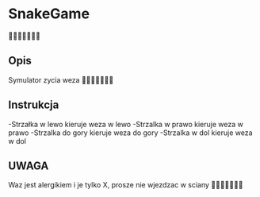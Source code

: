 ﻿# SnakeGame
:snake::snake::snake::snake::snake::snake::snake:
## Opis
Symulator zycia weza
:snake::snake::snake::snake::snake::snake::snake:
## Instrukcja

-Strzałka w lewo kieruje weza w lewo
-Strzalka w prawo kieruje weza w prawo
-Strzalka do gory kieruje weza do gory 
-Strzalka w dol kieruje weza w dol

## UWAGA
Waz jest alergikiem i je tylko X, prosze nie wjezdzac w sciany
:snake::snake::snake::snake::snake::snake::snake:
